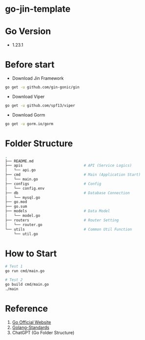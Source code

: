 # go-jin-template

# Go Version  
* 1.23.1  

# Before start  
* Download Jin Framework
```bash
go get -u github.com/gin-gonic/gin
```
* Download Viper  
```bash
go get -u github.com/spf13/viper
```

* Download Gorm
```bash
go get -u gorm.io/gorm
```

# Folder Structure
```bash
.
├── README.md                       
├── apis                            # API (Service Logics)
│   └── api.go
├── cmd                             # Main (Application Start)
│   └── main.go
├── configs                         # Config
│   └── config.env
├── db                              # Database Connection
│   └── mysql.go
├── go.mod
├── go.sum
├── models                          # Data Model
│   └── model.go
├── routers                         # Router Setting
│   └── router.go
└── utils                           # Common Util Function
    └── util.go
```

# How to Start
```bash
# Test 1
go run cmd/main.go

# Test 2
go build cmd/main.go
./main
```

# Reference
1. [Go Official Website](https://go.dev/doc/modules/layout)
2. [Golang-Standards](https://github.com/golang-standards/project-layout)
3. ChatGPT (Go Folder Structure)
